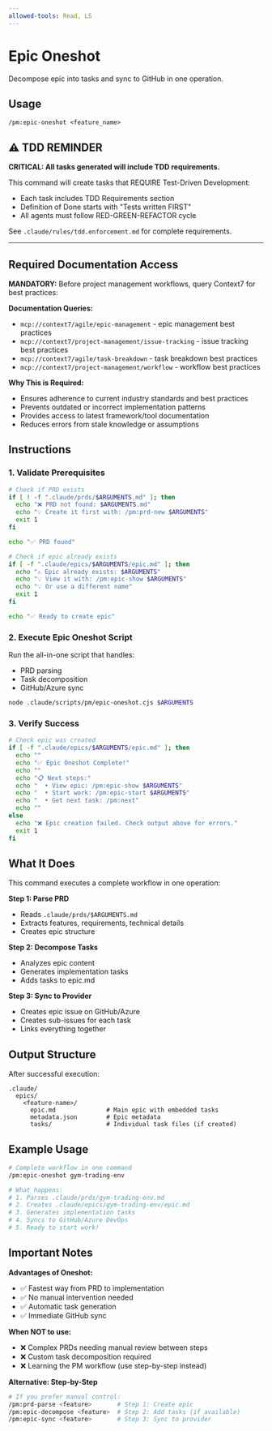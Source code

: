```yaml
---
allowed-tools: Read, LS
---
```


# Epic Oneshot

Decompose epic into tasks and sync to GitHub in one operation.

## Usage
```
/pm:epic-oneshot <feature_name>
```

## ⚠️ TDD REMINDER

**CRITICAL: All tasks generated will include TDD requirements.**

This command will create tasks that REQUIRE Test-Driven Development:
- Each task includes TDD Requirements section
- Definition of Done starts with "Tests written FIRST"
- All agents must follow RED-GREEN-REFACTOR cycle

See `.claude/rules/tdd.enforcement.md` for complete requirements.

---

## Required Documentation Access

**MANDATORY:** Before project management workflows, query Context7 for best practices:

**Documentation Queries:**
- `mcp://context7/agile/epic-management` - epic management best practices
- `mcp://context7/project-management/issue-tracking` - issue tracking best practices
- `mcp://context7/agile/task-breakdown` - task breakdown best practices
- `mcp://context7/project-management/workflow` - workflow best practices

**Why This is Required:**
- Ensures adherence to current industry standards and best practices
- Prevents outdated or incorrect implementation patterns
- Provides access to latest framework/tool documentation
- Reduces errors from stale knowledge or assumptions


## Instructions

### 1. Validate Prerequisites

```bash
# Check if PRD exists
if [ ! -f ".claude/prds/$ARGUMENTS.md" ]; then
  echo "❌ PRD not found: $ARGUMENTS.md"
  echo "💡 Create it first with: /pm:prd-new $ARGUMENTS"
  exit 1
fi

echo "✅ PRD found"

# Check if epic already exists
if [ -f ".claude/epics/$ARGUMENTS/epic.md" ]; then
  echo "⚠️ Epic already exists: $ARGUMENTS"
  echo "💡 View it with: /pm:epic-show $ARGUMENTS"
  echo "💡 Or use a different name"
  exit 1
fi

echo "✅ Ready to create epic"
```

### 2. Execute Epic Oneshot Script

Run the all-in-one script that handles:
- PRD parsing
- Task decomposition
- GitHub/Azure sync

```bash
node .claude/scripts/pm/epic-oneshot.cjs $ARGUMENTS
```

### 3. Verify Success

```bash
# Check epic was created
if [ -f ".claude/epics/$ARGUMENTS/epic.md" ]; then
  echo ""
  echo "✅ Epic Oneshot Complete!"
  echo ""
  echo "📋 Next steps:"
  echo "  • View epic: /pm:epic-show $ARGUMENTS"
  echo "  • Start work: /pm:epic-start $ARGUMENTS"
  echo "  • Get next task: /pm:next"
  echo ""
else
  echo "❌ Epic creation failed. Check output above for errors."
  exit 1
fi
```

## What It Does

This command executes a complete workflow in one operation:

**Step 1: Parse PRD**
- Reads `.claude/prds/$ARGUMENTS.md`
- Extracts features, requirements, technical details
- Creates epic structure

**Step 2: Decompose Tasks**
- Analyzes epic content
- Generates implementation tasks
- Adds tasks to epic.md

**Step 3: Sync to Provider**
- Creates epic issue on GitHub/Azure
- Creates sub-issues for each task
- Links everything together

## Output Structure

After successful execution:

```
.claude/
  epics/
    <feature-name>/
      epic.md              # Main epic with embedded tasks
      metadata.json        # Epic metadata
      tasks/               # Individual task files (if created)
```

## Example Usage

```bash
# Complete workflow in one command
/pm:epic-oneshot gym-trading-env

# What happens:
# 1. Parses .claude/prds/gym-trading-env.md
# 2. Creates .claude/epics/gym-trading-env/epic.md
# 3. Generates implementation tasks
# 4. Syncs to GitHub/Azure DevOps
# 5. Ready to start work!
```

## Important Notes

**Advantages of Oneshot:**
- ✅ Fastest way from PRD to implementation
- ✅ No manual intervention needed
- ✅ Automatic task generation
- ✅ Immediate GitHub sync

**When NOT to use:**
- ❌ Complex PRDs needing manual review between steps
- ❌ Custom task decomposition required
- ❌ Learning the PM workflow (use step-by-step instead)

**Alternative: Step-by-Step**
```bash
# If you prefer manual control:
/pm:prd-parse <feature>       # Step 1: Create epic
/pm:epic-decompose <feature>  # Step 2: Add tasks (if available)
/pm:epic-sync <feature>       # Step 3: Sync to provider
```